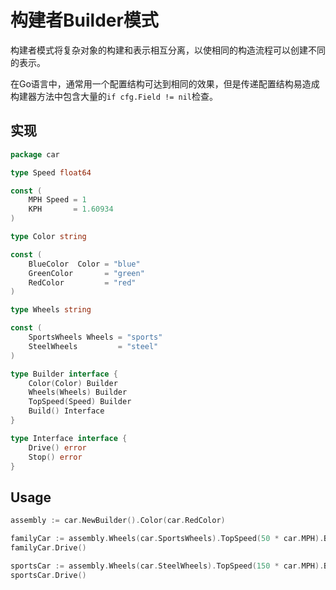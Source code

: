 # 构建者Builder模式

构建者模式将复杂对象的构建和表示相互分离，以使相同的构造流程可以创建不同的表示。

在Go语言中，通常用一个配置结构可达到相同的效果，但是传递配置结构易造成构建器方法中包含大量的`if cfg.Field != nil`检查。


## 实现

```go
package car

type Speed float64

const (
    MPH Speed = 1
    KPH       = 1.60934
)

type Color string

const (
    BlueColor  Color = "blue"
    GreenColor       = "green"
    RedColor         = "red"
)

type Wheels string

const (
    SportsWheels Wheels = "sports"
    SteelWheels         = "steel"
)

type Builder interface {
    Color(Color) Builder
    Wheels(Wheels) Builder
    TopSpeed(Speed) Builder
    Build() Interface
}

type Interface interface {
    Drive() error
    Stop() error
}
```

## Usage

```go
assembly := car.NewBuilder().Color(car.RedColor)

familyCar := assembly.Wheels(car.SportsWheels).TopSpeed(50 * car.MPH).Build()
familyCar.Drive()

sportsCar := assembly.Wheels(car.SteelWheels).TopSpeed(150 * car.MPH).Build()
sportsCar.Drive()
```